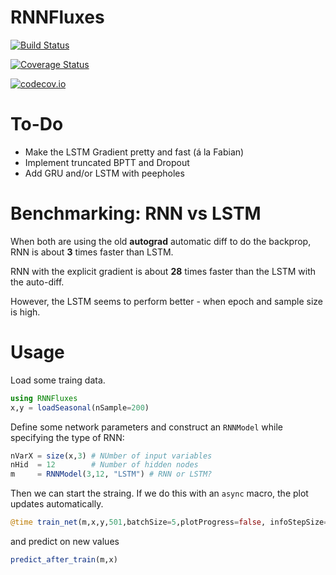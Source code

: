 # RNNFluxes

[![Build Status](https://travis-ci.org/meggart/RNNFluxes.jl.svg?branch=master)](https://travis-ci.org/meggart/RNNFluxes.jl)

[![Coverage Status](https://coveralls.io/repos/meggart/RNNFluxes.jl/badge.svg?branch=master&service=github)](https://coveralls.io/github/meggart/RNNFluxes.jl?branch=master)

[![codecov.io](http://codecov.io/github/meggart/RNNFluxes.jl/coverage.svg?branch=master)](http://codecov.io/github/meggart/RNNFluxes.jl?branch=master)

# To-Do

* Make the LSTM Gradient pretty and fast (á la Fabian)
* Implement truncated BPTT and Dropout
* Add GRU and/or LSTM with peepholes

# Benchmarking: RNN vs LSTM

When both are using the old __autograd__ automatic diff to do the backprop, RNN is about __3__ times faster than LSTM.

RNN with the explicit gradient is about __28__ times faster than the LSTM with the auto-diff.

However, the LSTM seems to perform better - when epoch and sample size is high.

# Usage

Load some traing data.

````julia
using RNNFluxes
x,y = loadSeasonal(nSample=200)
````

Define some network parameters and construct an `RNNModel` while specifying the type of RNN:

````julia
nVarX = size(x,3) # NUmber of input variables
nHid  = 12        # Number of hidden nodes
m     = RNNModel(3,12, "LSTM") # RNN or LSTM?
````

Then we can start the straing. If we do this with an `async` macro, the plot updates automatically.

````julia
@time train_net(m,x,y,501,batchSize=5,plotProgress=false, infoStepSize=20);
````

and predict on new values

````julia
predict_after_train(m,x)
````
